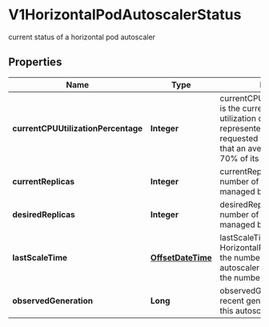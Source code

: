 

# V1HorizontalPodAutoscalerStatus

current status of a horizontal pod autoscaler
## Properties

Name | Type | Description | Notes
------------ | ------------- | ------------- | -------------
**currentCPUUtilizationPercentage** | **Integer** | currentCPUUtilizationPercentage is the current average CPU utilization over all pods, represented as a percentage of requested CPU, e.g. 70 means that an average pod is using now 70% of its requested CPU. |  [optional]
**currentReplicas** | **Integer** | currentReplicas is the current number of replicas of pods managed by this autoscaler. | 
**desiredReplicas** | **Integer** | desiredReplicas is the  desired number of replicas of pods managed by this autoscaler. | 
**lastScaleTime** | [**OffsetDateTime**](OffsetDateTime.md) | lastScaleTime is the last time the HorizontalPodAutoscaler scaled the number of pods; used by the autoscaler to control how often the number of pods is changed. |  [optional]
**observedGeneration** | **Long** | observedGeneration is the most recent generation observed by this autoscaler. |  [optional]



